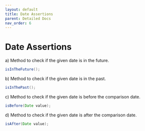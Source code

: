```yaml
---
layout: default
title: Date Assertions
parent: Detailed Docs
nav_order: 6
---
```


# Date Assertions


a) Method to check if the given date is in the future.

```java
isInTheFuture();
```

b) Method to check if the given date is in the past.

```java
isInThePast();
```

c) Method to check if the given date is before the comparison date.

```java
isBefore(Date value);
```

d) Method to check if the given date is after the comparison date.

```java
isAfter(Date value);
```
